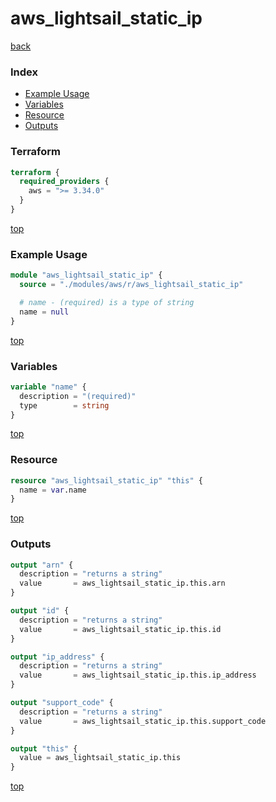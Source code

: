 # aws_lightsail_static_ip

[back](../aws.md)

### Index

- [Example Usage](#example-usage)
- [Variables](#variables)
- [Resource](#resource)
- [Outputs](#outputs)

### Terraform

```terraform
terraform {
  required_providers {
    aws = ">= 3.34.0"
  }
}
```

[top](#index)

### Example Usage

```terraform
module "aws_lightsail_static_ip" {
  source = "./modules/aws/r/aws_lightsail_static_ip"

  # name - (required) is a type of string
  name = null
}
```

[top](#index)

### Variables

```terraform
variable "name" {
  description = "(required)"
  type        = string
}
```

[top](#index)

### Resource

```terraform
resource "aws_lightsail_static_ip" "this" {
  name = var.name
}
```

[top](#index)

### Outputs

```terraform
output "arn" {
  description = "returns a string"
  value       = aws_lightsail_static_ip.this.arn
}

output "id" {
  description = "returns a string"
  value       = aws_lightsail_static_ip.this.id
}

output "ip_address" {
  description = "returns a string"
  value       = aws_lightsail_static_ip.this.ip_address
}

output "support_code" {
  description = "returns a string"
  value       = aws_lightsail_static_ip.this.support_code
}

output "this" {
  value = aws_lightsail_static_ip.this
}
```

[top](#index)